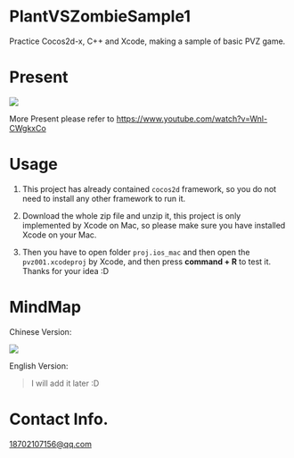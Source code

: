 # PlantVSZombieSample1

Practice Cocos2d-x, C++ and Xcode, making a sample of basic PVZ game.

# Present

![](https://ww1.sinaimg.cn/large/006y8lVagw1fbfvean47ij30pw0hq107.jpg)

More Present please refer to https://www.youtube.com/watch?v=Wnl-CWgkxCo

# Usage

1. This project has already contained `cocos2d` framework, so you do not need to install any other framework to run it.

2. Download the whole zip file and unzip it, this project is only implemented by Xcode on Mac, so please make sure you have installed Xcode on your Mac.

3. Then you have to open folder `proj.ios_mac` and then open the `pvz001.xcodeproj` by Xcode, and then press **command + R** to test it. Thanks for your idea :D

# MindMap

Chinese Version:

![](https://ww3.sinaimg.cn/large/006tKfTcgw1fbeyyosn6sj31kw0x3k53.jpg)

English Version:

> I will add it later :D

# Contact Info.

18702107156@qq.com
